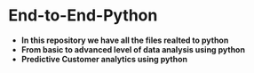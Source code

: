# End-to-End-Python

- **In this repository we have all the files realted to python**
- **From basic to advanced level of data analysis using python**
- **Predictive Customer analytics using python**
